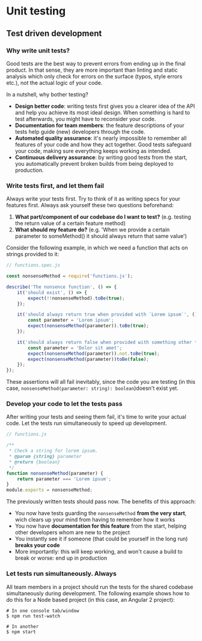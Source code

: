 # Unit testing

## Test driven development

### Why write unit tests?
Good tests are the best way to prevent errors from ending up in the final product. In that sense, they are more important than linting and static analysis which only check for errors on the surface (typos, style errors etc.), not the actual logic of your code.

In a nutshell, why bother testing?

- **Design better code**: writing tests first gives you a clearer idea of the API and help you achieve its most ideal design. When something is hard to test afterwards, you might have to reconsider your code.
- **Documentation for team members**: the feature descriptions of your tests help guide (new) developers through the code.
- **Automated quality assurance**: it's nearly impossible to remember all features of your code and how they act together. Good tests safeguard your code, making sure everything keeps working as intended.
- **Continuous delivery assurance**: by writing good tests from the start, you automatically prevent broken builds from being deployed to production.

### Write tests first, and let them fail
Always write your tests first. Try to think of it as writing specs for your features first. Always ask yourself these two questions beforehand:

1. **What part/component of our codebase do I want to test?** (e.g. testing the return value of a certain feature method)
2. **What should my feature do?** (e.g. 'When we provide a certain parameter to someMethod() it should always return that same value')

Consider the following example, in which we need a function that acts on strings provided to it:

```js
// functions.spec.js

const nonsenseMethod = require('functions.js');

describe('The nonsence function', () => {
	it('should exist', () => {
		expect(!!nonsenseMethod).toBe(true);
	});

	it('should always return true when provided with `Lorem ipsum`', () => {
		const parameter = 'Lorem ipsum';
		expect(nonsenseMethod(parameter)).toBe(true);
	});

	it('should always return false when provided with something other than `Lorem ipsum`', () => {
		const parameter = 'Dolor sit amet';
		expect(nonsenseMethod(parameter)).not.toBe(true);
		expect(nonsenseMethod(parameter))toBe(false);
	});
});
```

These assertions will all fail inevitably, since the code you are testing (in this case, `nonsenseMethod(parameter: string): boolean`)doesn't exist yet.

### Develop your code to let the tests pass
After writing your tests and seeing them fail, it's time to write your actual code. Let the tests run simultaneously to speed up development.

```js
// functions.js

/**
 * Check a string for lorem ipsum.
 * @param {string} parameter
 * @return {boolean}
 */
function nonsenseMethod(parameter) {
	return parameter === 'Lorem ipsum';
}
module.exports = nonsenseMethod;
```

The previously written tests should pass now. The benefits of this approach:

- You now have tests guarding the `nonsenseMethod` **from the very start**, wich clears up your mind from having to remember how it works
- You now have **documentation for this feature** from the start, helping other developers whom are new to the project
- You instantly see it if someone (that could be yourself in the long run) **breaks your code**
- More importantly: this will keep working, and won't cause a build to break or worse: end up in production

### Let tests run simultaneously. Always

All team members in a project should run the tests for the shared codebase simultaneously during development. The following example shows how to do this for a Node based project (in this case, an Angular 2 project):

```shell
# In one console tab/window
$ npm run test-watch

# In another
$ npm start
```